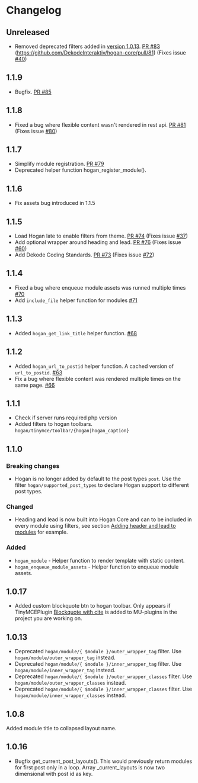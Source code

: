 # Changelog

## Unreleased
- Removed deprecated filters added in [version 1.0.13](https://github.com/DekodeInteraktiv/hogan-core/releases/tag/1.0.13). [PR #83](https://github.com/DekodeInteraktiv/hogan-core/pull/83) (https://github.com/DekodeInteraktiv/hogan-core/pull/81) (Fixes issue [#40](https://github.com/DekodeInteraktiv/hogan-core/issues/40))

## 1.1.9
- Bugfix. [PR #85](https://github.com/DekodeInteraktiv/hogan-core/pull/85)

## 1.1.8
- Fixed a bug where flexible content wasn't rendered in rest api. [PR #81](https://github.com/DekodeInteraktiv/hogan-core/pull/81) (Fixes issue [#80](https://github.com/DekodeInteraktiv/hogan-core/issues/80))

## 1.1.7
- Simplify module registration. [PR #79](https://github.com/DekodeInteraktiv/hogan-core/pull/79)
- Deprecated helper function hogan_register_module().

## 1.1.6
- Fix assets bug introduced in 1.1.5

## 1.1.5
- Load Hogan late to enable filters from theme. [PR #74](https://github.com/DekodeInteraktiv/hogan-core/pull/74) (Fixes issue [#37](https://github.com/DekodeInteraktiv/hogan-core/issues/37))
- Add optional wrapper around heading and lead. [PR #76](https://github.com/DekodeInteraktiv/hogan-core/pull/76) (Fixes issue [#60](https://github.com/DekodeInteraktiv/hogan-core/issues/60))
- Add Dekode Coding Standards. [PR #73](https://github.com/DekodeInteraktiv/hogan-core/pull/73) (Fixes issue [#72](https://github.com/DekodeInteraktiv/hogan-core/issues/72))

## 1.1.4
- Fixed a bug where enqueue module assets was runned multiple times [#70](https://github.com/DekodeInteraktiv/hogan-core/pull/70)
- Add `include_file` helper function for modules [#71](https://github.com/DekodeInteraktiv/hogan-core/pull/71)

## 1.1.3
- Added `hogan_get_link_title` helper function. [#68](https://github.com/DekodeInteraktiv/hogan-core/pull/68)

## 1.1.2
- Added `hogan_url_to_postid` helper function. A cached version of `url_to_postid`. [#63](https://github.com/DekodeInteraktiv/hogan-core/pull/63)
- Fix a bug where flexible content was rendered multiple times on the same page. [#66](https://github.com/DekodeInteraktiv/hogan-core/pull/66)

## 1.1.1
- Check if server runs required php version
- Added filters to hogan toolbars. `hogan/tinymce/toolbar/{hogan|hogan_caption}`

## 1.1.0
### Breaking changes
- Hogan is no longer added by default to the post types `post`. Use the filter `hogan/supported_post_types` to declare Hogan support to different post types.

### Changed
- Heading and lead is now built into Hogan Core and can to be included in every module using filters, see section [Adding header and lead to modules](#adding-header-and-lead-to-modules) for example.

### Added
- `hogan_module` - Helper function to render template with static content.
- `hogan_enqueue_module_assets` - Helper function to enqueue module assets.

## 1.0.17
- Added custom blockquote btn to hogan toolbar. Only appears if TinyMCEPlugin [Blockquote with cite](https://github.com/DekodeInteraktiv/WP-Snippets) is added to MU-plugins in the project you are working on.

## 1.0.13
- Deprecated `hogan/module/{ $module }/outer_wrapper_tag` filter. Use `hogan/module/outer_wrapper_tag` instead.
- Deprecated `hogan/module/{ $module }/inner_wrapper_tag` filter. Use `hogan/module/inner_wrapper_tag` instead.
- Deprecated `hogan/module/{ $module }/outer_wrapper_classes` filter. Use `hogan/module/outer_wrapper_classes` instead.
- Deprecated `hogan/module/{ $module }/inner_wrapper_classes` filter. Use `hogan/module/inner_wrapper_classes` instead.

## 1.0.8
Added module title to collapsed layout name.

## 1.0.16
- Bugfix get_current_post_layouts(). This would previously return modules for first post only in a loop. Array _current_layouts is now two dimensional with post id as key.
